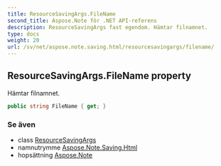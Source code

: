 ```yaml
---
title: ResourceSavingArgs.FileName
second_title: Aspose.Note för .NET API-referens
description: ResourceSavingArgs fast egendom. Hämtar filnamnet.
type: docs
weight: 20
url: /sv/net/aspose.note.saving.html/resourcesavingargs/filename/
---
```

## ResourceSavingArgs.FileName property

Hämtar filnamnet.

```csharp
public string FileName { get; }
```

### Se även

* class [ResourceSavingArgs](../)
* namnutrymme [Aspose.Note.Saving.Html](../../resourcesavingargs/)
* hopsättning [Aspose.Note](../../../)


